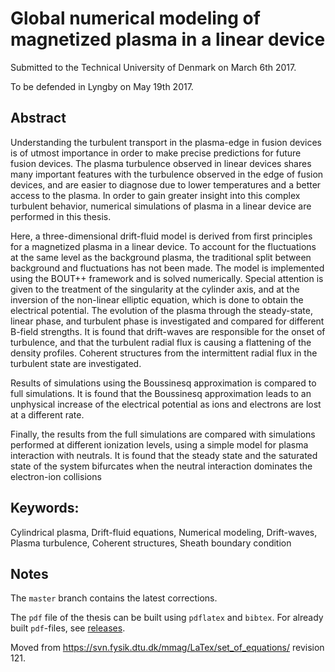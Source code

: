 # Global numerical modeling of magnetized plasma in a linear device

Submitted to the Technical University of Denmark on March 6th 2017.

To be defended in Lyngby on May 19th 2017.

## Abstract

Understanding the turbulent transport in the plasma-edge in fusion devices is of utmost importance in order to make precise predictions for future fusion devices.
The plasma turbulence observed in linear devices shares many important features with the turbulence observed in the edge of fusion devices, and are easier to diagnose due to lower temperatures and a better access to the plasma.
In order to gain greater insight into this complex turbulent behavior, numerical simulations of plasma in a linear device are performed in this thesis.

Here, a three-dimensional drift-fluid model is derived from first principles for a magnetized plasma in a linear device.
To account for the fluctuations at the same level as the background plasma, the traditional split between background and fluctuations has not been made.
The model is implemented using the BOUT++ framework and is solved numerically.
Special attention is given to the treatment of the singularity at the cylinder axis, and at the inversion of the non-linear elliptic equation, which is done to obtain the electrical potential.
The evolution of the plasma through the steady-state, linear phase, and turbulent phase is investigated and compared for different B-field strengths.
It is found that drift-waves are responsible for the onset of turbulence, and that the turbulent radial flux is causing a flattening of the density profiles.
Coherent structures from the intermittent radial flux in the turbulent state are investigated.

Results of simulations using the Boussinesq approximation is compared to full simulations.
It is found that the Boussinesq approximation leads to an unphysical increase of the electrical potential as ions and electrons are lost at a different rate.

Finally, the results from the full simulations are compared with simulations performed at different ionization levels, using a simple model for plasma interaction with neutrals.
It is found that the steady state and the saturated state of the system bifurcates when the neutral interaction dominates the electron-ion collisions

## Keywords:

Cylindrical plasma, Drift-fluid equations, Numerical modeling, Drift-waves, Plasma turbulence, Coherent structures, Sheath boundary condition

## Notes
The `master` branch contains the latest corrections.

The `pdf` file of the thesis can be built using `pdflatex` and `bibtex`. For already built `pdf`-files, see [releases](https://github.com/CELMA-project/dissertation/releases).

Moved from https://svn.fysik.dtu.dk/mmag/LaTex/set_of_equations/ revision 121.
